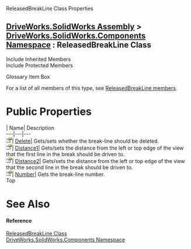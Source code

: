 ReleasedBreakLine Class Properties   
  
[DriveWorks.SolidWorks Assembly](topic13342.md) > [DriveWorks.SolidWorks.Components Namespace](topic13925.md) : ReleasedBreakLine Class  
---  
  
Include Inherited Members    
Include Protected Members    


Glossary Item Box

For a list of all members of this type, see [ReleasedBreakLine members](topic14783.md).

# Public Properties

| Name| Description  
---|---|---  
![Public Property](dotnetimages/publicProperty.gif)| [Delete](topic14788.md)| Gets/sets whether the break-line should be deleted.   
![Public Property](dotnetimages/publicProperty.gif)| [Distance1](topic14789.md)| Gets/sets the distance from the left or top edge of the view that the first line in the break should be driven to.   
![Public Property](dotnetimages/publicProperty.gif)| [Distance2](topic14790.md)| Gets/sets the distance from the left or top edge of the view that the second line in the break should be driven to.   
![Public Property](dotnetimages/publicProperty.gif)| [Number](topic14791.md)| Gets the break-line number.   
Top

# See Also

#### Reference

[ReleasedBreakLine Class](topic14782.md)   
[DriveWorks.SolidWorks.Components Namespace](topic13925.md)



